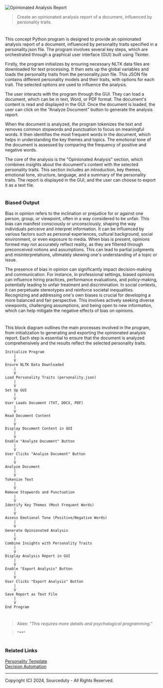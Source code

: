 ![Opinionated Analysis Report](https://github.com/sourceduty/Opinionated_Analysis_Report-/assets/123030236/98fdcadb-6b4c-4baa-91b3-f2cfef8f8cc7)

> Create an opinionated analysis report of a document, influenced by personality traits.

#

This concept Python program is designed to provide an opinionated analysis report of a document, influenced by personality traits specified in a personality.json file. The program involves several key steps, which are orchestrated through a graphical user interface (GUI) built using Tkinter.

Firstly, the program initializes by ensuring necessary NLTK data files are downloaded for text processing. It then sets up the global variables and loads the personality traits from the personality.json file. This JSON file contains different personality models and their traits, with options for each trait. The selected options are used to influence the analysis.

The user interacts with the program through the GUI. They can load a document, which can be in text, Word, or PDF format. The document's content is read and displayed in the GUI. Once the document is loaded, the user can click on the "Analyze Document" button to generate the analysis report.

When the document is analyzed, the program tokenizes the text and removes common stopwords and punctuation to focus on meaningful words. It then identifies the most frequent words in the document, which helps in understanding the key themes and topics. The emotional tone of the document is assessed by comparing the frequency of positive and negative words.

The core of the analysis is the "Opinionated Analysis" section, which combines insights about the document's content with the selected personality traits. This section includes an introduction, key themes, emotional tone, structure, language, and a summary of the personality traits. The report is displayed in the GUI, and the user can choose to export it as a text file.

#
### Biased Output

Bias in opinion refers to the inclination or prejudice for or against one person, group, or viewpoint, often in a way considered to be unfair. This bias can manifest consciously or unconsciously, shaping the way individuals perceive and interpret information. It can be influenced by various factors such as personal experiences, cultural background, social environment, or even exposure to media. When bias is present, opinions formed may not accurately reflect reality, as they are filtered through preconceived notions and assumptions. This can lead to partial judgments and misinterpretations, ultimately skewing one's understanding of a topic or issue.

The presence of bias in opinion can significantly impact decision-making and communication. For instance, in professional settings, biased opinions can influence hiring practices, performance evaluations, and policy-making, potentially leading to unfair treatment and discrimination. In social contexts, it can perpetuate stereotypes and reinforce societal inequalities. Recognizing and addressing one's own biases is crucial for developing a more balanced and fair perspective. This involves actively seeking diverse viewpoints, challenging assumptions, and being open to new information, which can help mitigate the negative effects of bias on opinions.

#

This block diagram outlines the main processes involved in the program, from initialization to generating and exporting the opinionated analysis report. Each step is essential to ensure that the document is analyzed comprehensively and the results reflect the selected personality traits.

```
Initialize Program
    |
    V
Ensure NLTK Data Downloaded
    |
    V
Load Personality Traits (personality.json)
    |
    V
Set Up GUI
    |
    V
User Loads Document (TXT, DOCX, PDF)
    |
    V
Read Document Content
    |
    V
Display Document Content in GUI
    |
    V
Enable "Analyze Document" Button
    |
    V
User Clicks "Analyze Document" Button
    |
    V
Analyze Document
    |
    V
Tokenize Text
    |
    V
Remove Stopwords and Punctuation
    |
    V
Identify Key Themes (Most Frequent Words)
    |
    V
Assess Emotional Tone (Positive/Negative Words)
    |
    V
Generate Opinionated Analysis
    |
    V
Combine Insights with Personality Traits
    |
    V
Display Analysis Report in GUI
    |
    V
Enable "Export Analysis" Button
    |
    V
User Clicks "Export Analysis" Button
    |
    V
Save Report as Text File
    |
    V
End Program
```

#

> Akex: *"This requires more details and psychological programming."*

> "**"

#
### Related Links

[Personality Template](https://github.com/sourceduty/Personality_Template)
<br>
[Decision Automation](https://github.com/sourceduty/Decision_Automation)

***
Copyright (C) 2024, Sourceduty - All Rights Reserved.
